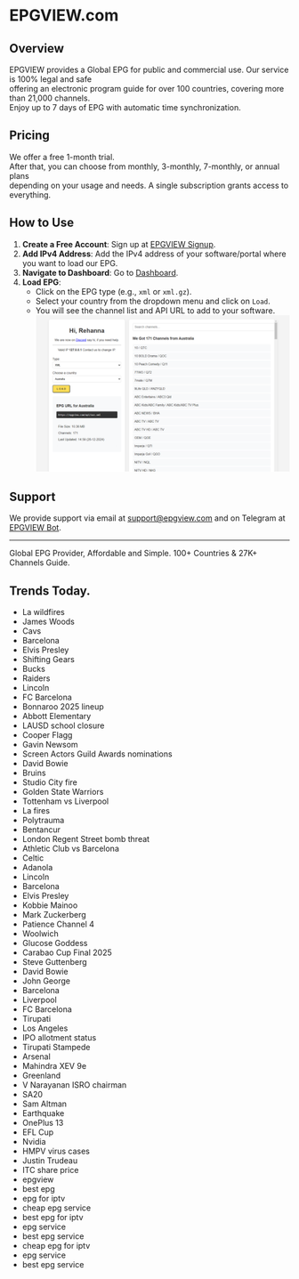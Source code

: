 # EPGVIEW.com



## Overview
EPGVIEW provides a Global EPG for public and commercial use. Our service is 100% legal and safe\
offering an electronic program guide for over 100 countries, covering more than 21,000 channels.\
Enjoy up to 7 days of EPG with automatic time synchronization.

## Pricing
We offer a free 1-month trial. \
After that, you can choose from monthly, 3-monthly, 7-monthly, or annual plans \
depending on your usage and needs. A single subscription grants access to everything.

## How to Use
1. **Create a Free Account**: Sign up at [EPGVIEW Signup](https://epgview.com/signup.php).
2. **Add IPv4 Address**: Add the IPv4 address of your software/portal where you want to load our EPG.
3. **Navigate to Dashboard**: Go to [Dashboard](https://epgview.com/dashboard.php).
4. **Load EPG**:
   - Click on the EPG type (e.g., `xml` or `xml.gz`).
   - Select your country from the dropdown menu and click on `Load`.
   - You will see the channel list and API URL to add to your software.
![EPGVIEW](img/dashboard.png)
## Support
We provide support via email at [support@epgview.com](mailto:support@epgview.com) and on Telegram at [EPGVIEW Bot](https://t.me/epgview_bot).

---

Global EPG Provider, Affordable and Simple. 100+ Countries & 27K+ Channels Guide.

## Trends Today.

- La wildfires
- James Woods
- Cavs
- Barcelona
- Elvis Presley
- Shifting Gears
- Bucks
- Raiders
- Lincoln
- FC Barcelona
- Bonnaroo 2025 lineup
- Abbott Elementary
- LAUSD school closure
- Cooper Flagg
- Gavin Newsom
- Screen Actors Guild Awards nominations
- David Bowie
- Bruins
- Studio City fire
- Golden State Warriors
- Tottenham vs Liverpool
- La fires
- Polytrauma
- Bentancur
- London Regent Street bomb threat
- Athletic Club vs Barcelona
- Celtic
- Adanola
- Lincoln
- Barcelona
- Elvis Presley
- Kobbie Mainoo
- Mark Zuckerberg
- Patience Channel 4
- Woolwich
- Glucose Goddess
- Carabao Cup Final 2025
- Steve Guttenberg
- David Bowie
- John George
- Barcelona
- Liverpool
- FC Barcelona
- Tirupati
- Los Angeles
- IPO allotment status
- Tirupati Stampede
- Arsenal
- Mahindra XEV 9e
- Greenland
- V Narayanan ISRO chairman
- SA20
- Sam Altman
- Earthquake
- OnePlus 13
- EFL Cup
- Nvidia
- HMPV virus cases
- Justin Trudeau
- ITC share price
- epgview
- best epg
- epg for iptv
- cheap epg service
- best epg for iptv
- epg service
- best epg service
- cheap epg for iptv
- epg service
- best epg service
